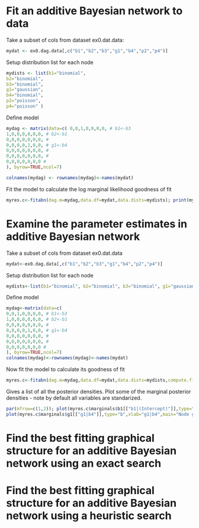 # Fit an additive Bayesian network to data

Take a subset of cols from dataset ex0.dat.data:

```r
mydat <- ex0.dag.data[,c("b1","b2","b3","g1","b4","p2","p4")]
```

Setup distribution list for each node 

```r
mydists <- list(b1="binomial",
b2="binomial", 
b3="binomial", 
g1="gaussian", 
b4="binomial",
p2="poisson", 
p4="poisson" )
```

Define model 

```r
mydag <- matrix(data=c( 0,0,1,0,0,0,0, # b1<-b3 
1,0,0,0,0,0,0, # b2<-b1 
0,0,0,0,0,0,0, # 
0,0,0,0,1,0,0, # g1<-b4 
0,0,0,0,0,0,0, # 
0,0,0,0,0,0,0, # 
0,0,0,0,0,0,0 # 
), byrow=TRUE,ncol=7)

colnames(mydag) <- rownames(mydag)<-names(mydat)
```

Fit the model to calculate the log marginal likelihood goodness of fit

```r
myres.c<-fitabn(dag.m=mydag,data.df=mydat,data.dists=mydists); print(myres.c$mlik)

```

# Examine the parameter estimates in additive Bayesian network

Take a subset of cols from dataset ex0.dat.data

```r
mydat<-ex0.dag.data[,c("b1","b2","b3","g1","b4","p2","p4")]
```

Setup distribution list for each node 

```r
mydists<-list(b1="binomial", b2="binomial", b3="binomial", g1="gaussian", b4="binomial", p2="poisson", p4="poisson" )
```

Define model 

```r
mydag<-matrix(data=c(
0,0,1,0,0,0,0, # b1<-b3 
1,0,0,0,0,0,0, # b2<-b1 
0,0,0,0,0,0,0, # 
0,0,0,0,1,0,0, # g1<-b4 
0,0,0,0,0,0,0, # 
0,0,0,0,0,0,0, # 
0,0,0,0,0,0,0 #
), byrow=TRUE,ncol=7)
colnames(mydag)<-rownames(mydag)<-names(mydat)
```
Now fit the model to calculate its goodness of fit

```r
myres.c<-fitabn(dag.m=mydag,data.df=mydat,data.dists=mydists,compute.fixed=TRUE) print(names(myres.c$marginals))
```

Gives a list of all the posterior densities. Plot some of the marginal posterior densities - note by default all variables are standarized. 

```r
par(mfrow=c(1,2)); plot(myres.c$marginals$b1[["b1|(Intercept)"]],type="b",xlab="b1|(Intercept)", main="Node b1, Intercept",pch="+",col="green")
plot(myres.c$marginals$g1[["g1|b4"]],type="b",xlab="g1|b4",main="Node g1, parameter b4",pch="+",col="orange")
```

# Find the best fitting graphical structure for an additive Bayesian network using an exact search
# Find the best fitting graphical structure for an additive Bayesian network using a heuristic search